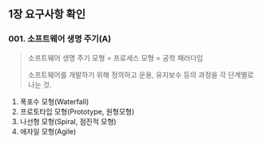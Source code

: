 ## 1장 요구사항 확인

###  001. 소프트웨어 생명 주기(A)

> 소프트웨어 생명 주기 모형 = 프로세스 모형 = 공학 패러다임
>
> 소프트웨어를 개발하기 위해 정의하고 운용, 유지보수 등의 과정을 각 단계별로 나눈 것.

1. 폭포수 모형(Waterfall)
2. 프로토타입 모형(Prototype, 원형모형)
3. 나선형 모형(Spiral, 점진적 모형)
4. 애자일 모형(Agile)